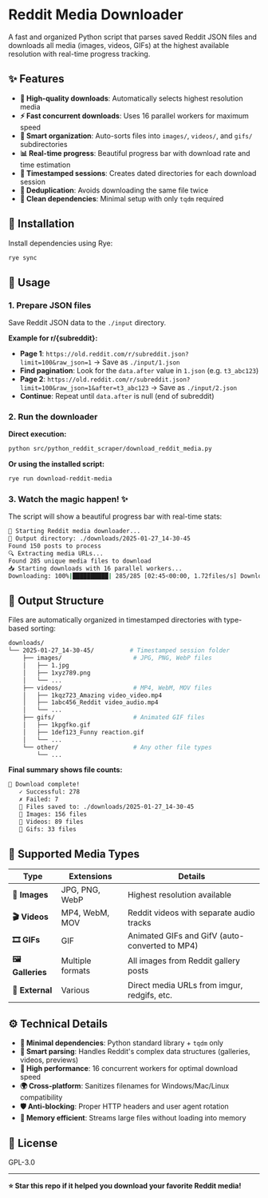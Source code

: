 # Reddit Media Downloader

A fast and organized Python script that parses saved Reddit JSON files and downloads all media (images, videos, GIFs) at the highest available resolution with real-time progress tracking.

## ✨ Features

- **🎯 High-quality downloads**: Automatically selects highest resolution media
- **⚡ Fast concurrent downloads**: Uses 16 parallel workers for maximum speed
- **📁 Smart organization**: Auto-sorts files into `images/`, `videos/`, and `gifs/` subdirectories
- **📊 Real-time progress**: Beautiful progress bar with download rate and time estimation
- **📅 Timestamped sessions**: Creates dated directories for each download session
- **🔄 Deduplication**: Avoids downloading the same file twice
- **🧹 Clean dependencies**: Minimal setup with only `tqdm` required

## 🚀 Installation

Install dependencies using Rye:

```bash
rye sync
```

## 📖 Usage

### 1. Prepare JSON files

Save Reddit JSON data to the `./input` directory.

**Example for r/{subreddit}:**

- **Page 1**: `https://old.reddit.com/r/subreddit.json?limit=100&raw_json=1` → Save as `./input/1.json`
- **Find pagination**: Look for the `data.after` value in `1.json` (e.g. `t3_abc123`)
- **Page 2**: `https://old.reddit.com/r/subreddit.json?limit=100&raw_json=1&after=t3_abc123` → Save as `./input/2.json`
- **Continue**: Repeat until `data.after` is null (end of subreddit)

### 2. Run the downloader

**Direct execution:**

```bash
python src/python_reddit_scraper/download_reddit_media.py
```

**Or using the installed script:**

```bash
rye run download-reddit-media
```

### 3. Watch the magic happen! ✨

The script will show a beautiful progress bar with real-time stats:

```bash
🚀 Starting Reddit media downloader...
📁 Output directory: ./downloads/2025-01-27_14-30-45
Found 150 posts to process
🔍 Extracting media URLs...
Found 285 unique media files to download
📥 Starting downloads with 16 parallel workers...
Downloading: 100%|██████████| 285/285 [02:45<00:00, 1.72files/s] Downloaded: amazing_video.mp4
```

## 📂 Output Structure

Files are automatically organized in timestamped directories with type-based sorting:

```bash
downloads/
└── 2025-01-27_14-30-45/          # Timestamped session folder
    ├── images/                    # JPG, PNG, WebP files
    │   ├── 1.jpg
    │   ├── 1xyz789.png
    │   └── ...
    ├── videos/                    # MP4, WebM, MOV files
    │   ├── 1kqz723_Amazing video_video.mp4
    │   ├── 1abc456_Reddit video_audio.mp4
    │   └── ...
    ├── gifs/                      # Animated GIF files
    │   ├── 1kpgfko.gif
    │   ├── 1def123_Funny reaction.gif
    │   └── ...
    └── other/                     # Any other file types
        └── ...
```

**Final summary shows file counts:**

```bash
🎉 Download complete!
   ✓ Successful: 278
   ✗ Failed: 7
   📁 Files saved to: ./downloads/2025-01-27_14-30-45
   📂 Images: 156 files
   📂 Videos: 89 files
   📂 Gifs: 33 files
```

## 🎯 Supported Media Types

| Type | Extensions | Details |
|------|------------|---------|
| **📸 Images** | JPG, PNG, WebP | Highest resolution available |
| **🎬 Videos** | MP4, WebM, MOV | Reddit videos with separate audio tracks |
| **🎞️ GIFs** | GIF | Animated GIFs and GifV (auto-converted to MP4) |
| **🖼️ Galleries** | Multiple formats | All images from Reddit gallery posts |
| **🔗 External** | Various | Direct media URLs from imgur, redgifs, etc. |

## ⚙️ Technical Details

- **🐍 Minimal dependencies**: Python standard library + `tqdm` only
- **🧠 Smart parsing**: Handles Reddit's complex data structures (galleries, videos, previews)
- **🚀 High performance**: 16 concurrent workers for optimal download speed
- **🌍 Cross-platform**: Sanitizes filenames for Windows/Mac/Linux compatibility
- **🛡️ Anti-blocking**: Proper HTTP headers and user agent rotation
- **💾 Memory efficient**: Streams large files without loading into memory

## 📜 License

GPL-3.0

---

**⭐ Star this repo if it helped you download your favorite Reddit media!**
